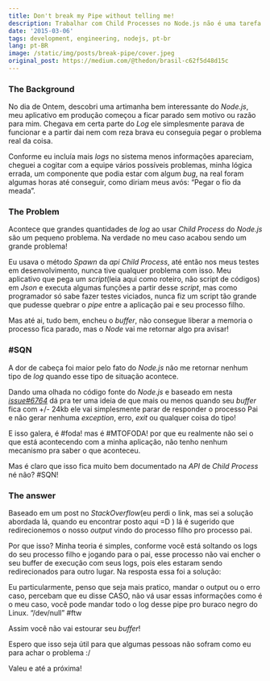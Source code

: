```yaml
---
title: Don't break my Pipe without telling me!
description: Trabalhar com Child Processes no Node.js não é uma tarefa simples, nesse post conto um pouco sobre uma issue que me deixou de cabelos brancos
date: '2015-03-06'
tags: development, engineering, nodejs, pt-br
lang: pt-BR
image: /static/img/posts/break-pipe/cover.jpeg
original_post: https://medium.com/@thedon/brasil-c62f5d48d15c
---
```


### The Background

No dia de Ontem, descobri uma artimanha bem interessante do _Node.js_, meu aplicativo em produção começou a ficar parado sem motivo ou razão para mim. Chegava em certa parte do _Log_ ele simplesmente parava de funcionar e a partir dai nem com reza brava eu conseguia pegar o problema real da coisa.

Conforme eu incluía mais _logs_ no sistema menos informações apareciam, cheguei a cogitar com a equipe vários possíveis problemas, minha lógica errada, um componente que podia estar com algum _bug_, na real foram algumas horas até conseguir, como diriam meus avós: “Pegar o fio da meada”.

### The Problem

Acontece que grandes quantidades de _log_ ao usar _Child Process_ do _Node.js_ são um pequeno problema. Na verdade no meu caso acabou sendo um grande problema!

Eu usava o método _Spawn_ da _api Child Process_, até então nos meus testes em desenvolvimento, nunca tive qualquer problema com isso. Meu aplicativo que pega um _script_(leia aqui como roteiro, não script de códigos) em _Json_ e executa algumas funções a partir desse _script_, mas como programador só sabe fazer testes viciados, nunca fiz um script tão grande que pudesse quebrar o _pipe_ entre a aplicação pai e seu processo filho.

Mas até ai, tudo bem, encheu o _buffer_, não consegue liberar a memoria o processo fica parado, mas o _Node_ vai me retornar algo pra avisar!

### #SQN

A dor de cabeça foi maior pelo fato do _Node.js_ não me retornar nenhum tipo de _log_ quando esse tipo de situação acontece.

Dando uma olhada no código fonte do _Node.js_ e baseado em nesta _[issue#6764](https://github.com/joyent/node/issues/6764)_ dá pra ter uma ideia de que mais ou menos quando seu _buffer_ fica com +/- 24kb ele vai simplesmente parar de responder o processo Pai e não gerar nenhuma _exception_, erro, _exit_ ou qualquer coisa do tipo!

E isso galera, é #foda! mas é #MTOFODA! por que eu realmente não sei o que está acontecendo com a minha aplicação, não tenho nenhum mecanismo pra saber o que aconteceu.

Mas é claro que isso fica muito bem documentado na _API_ de _Child Process_ né não? #SQN!

### The answer

Baseado em um post no _StackOverflow_(eu perdi o link, mas sei a solução abordada lá, quando eu encontrar posto aqui =D ) lá é sugerido que redirecionemos o nosso _output_ vindo do processo filho pro processo pai.

Por que isso? Minha teoria é simples, conforme você está soltando os logs do seu processo filho e jogando para o pai, esse processo não vai encher o seu buffer de execução com seus logs, pois eles estaram sendo redirecionados para outro lugar. Na resposta essa foi a solução:

Eu particularmente, penso que seja mais pratico, mandar o output ou o erro caso, percebam que eu disse CASO, não vá usar essas informações como é o meu caso, você pode mandar todo o log desse pipe pro buraco negro do Linux. “/dev/null” #ftw

Assim você não vai estourar seu _buffer_!

Espero que isso seja útil para que algumas pessoas não sofram como eu para achar o problema :/

Valeu e até a próxima!
